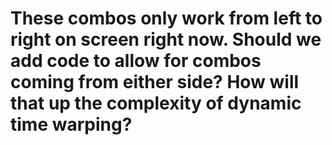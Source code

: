 # These combos only work from left to right on screen right now.  Should we add code to allow for combos coming from either side?  How will that up the complexity of dynamic time warping?
